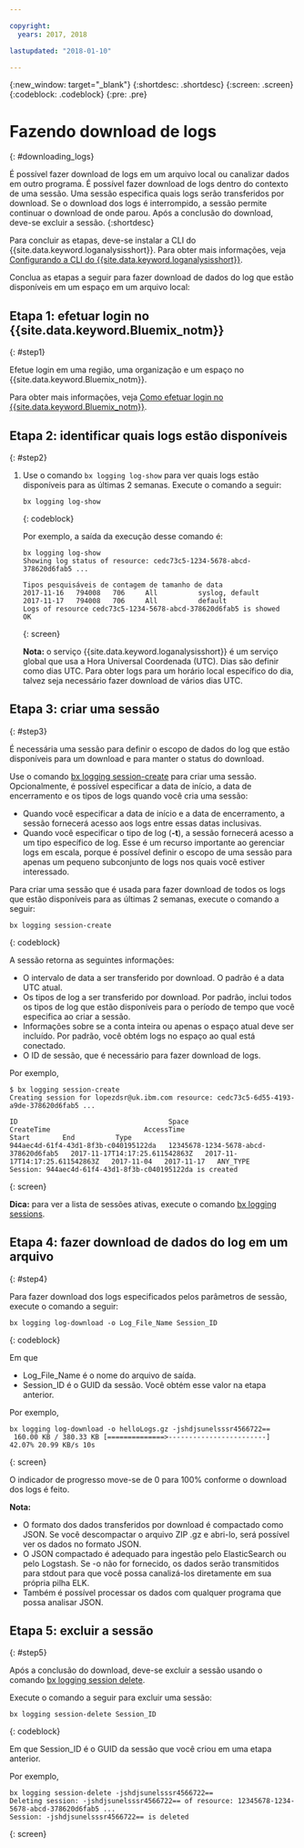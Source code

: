 ```yaml
---

copyright:
  years: 2017, 2018

lastupdated: "2018-01-10"

---
```



{:new_window: target="_blank"}
{:shortdesc: .shortdesc}
{:screen: .screen}
{:codeblock: .codeblock}
{:pre: .pre}

# Fazendo download de logs
{: #downloading_logs}

É possível fazer download de logs em um arquivo local ou canalizar dados em outro programa. É possível fazer download de logs dentro do contexto de uma sessão. Uma sessão especifica quais logs serão transferidos por download. Se o download dos logs é interrompido, a sessão permite continuar o download de onde parou. Após a conclusão do download, deve-se excluir a sessão.
{:shortdesc}

Para concluir as etapas, deve-se instalar a CLI do {{site.data.keyword.loganalysisshort}}. Para obter mais informações, veja [Configurando a CLI do {{site.data.keyword.loganalysisshort}}](https://console.bluemix.net/docs/services/CloudLogAnalysis/how-to/manage-logs/config_log_collection_cli_cloud.html#config_log_collection_cli_).


Conclua as etapas a seguir para fazer download de dados do log que estão disponíveis em um espaço em um arquivo local:

## Etapa 1: efetuar login no {{site.data.keyword.Bluemix_notm}}
{: #step1}

Efetue login em uma região, uma organização e um espaço no {{site.data.keyword.Bluemix_notm}}. 

Para obter mais informações, veja [Como efetuar login no {{site.data.keyword.Bluemix_notm}}](/docs/services/CloudLogAnalysis/qa/cli_qa.html#login).

## Etapa 2: identificar quais logs estão disponíveis
{: #step2}

1. Use o comando `bx logging log-show` para ver quais logs estão disponíveis para as últimas 2 semanas. Execute o comando a seguir:

    ```
    bx logging log-show
    ```
    {: codeblock}
    
    Por exemplo, a saída da execução desse comando é:
    
    ```
    bx logging log-show 
    Showing log status of resource: cedc73c5-1234-5678-abcd-378620d6fab5 ...

    Tipos pesquisáveis de contagem de tamanho de data   
    2017-11-16   794008   706     All          syslog, default   
	2017-11-17   794008   706     All          default   
    Logs of resource cedc73c5-1234-5678-abcd-378620d6fab5 is showed
    OK
    ```
    {: screen}

    **Nota:** o serviço {{site.data.keyword.loganalysisshort}} é um serviço global que usa a Hora Universal Coordenada (UTC). Dias são definir como dias UTC. Para obter logs para um horário local específico do dia, talvez seja necessário fazer download de vários dias UTC.


## Etapa 3: criar uma sessão
{: #step3}

É necessária uma sessão para definir o escopo de dados do log que estão disponíveis para um download e para manter o status do download. 

Use o comando [bx logging session-create](/docs/services/CloudLogAnalysis/reference/log_analysis_cli_cloud.html#session_create) para criar uma sessão. Opcionalmente, é possível especificar a data de início, a data de encerramento e os tipos de logs quando você cria uma sessão:  

* Quando você especificar a data de início e a data de encerramento, a sessão fornecerá acesso aos logs entre essas datas inclusivas. 
* Quando você especificar o tipo de log (**-t**), a sessão fornecerá acesso a um tipo específico de log. Esse é um recurso importante ao gerenciar logs em escala, porque é possível definir o escopo de uma sessão para apenas um pequeno subconjunto de logs nos quais você estiver interessado.

Para criar uma sessão que é usada para fazer download de todos os logs que estão disponíveis para as últimas 2 semanas, execute o comando a seguir:

```
bx logging session-create 
```
{: codeblock}

A sessão retorna as seguintes informações:

* O intervalo de data a ser transferido por download. O padrão é a data UTC atual.
* Os tipos de log a ser transferido por download. Por padrão, inclui todos os tipos de log que estão disponíveis para o período de tempo que você especifica ao criar a sessão. 
* Informações sobre se a conta inteira ou apenas o espaço atual deve ser incluído. Por padrão, você obtém logs no espaço ao qual está conectado.
* O ID de sessão, que é necessário para fazer download de logs.

Por exemplo,

```
$ bx logging session-create
Creating session for lopezdsr@uk.ibm.com resource: cedc73c5-6d55-4193-a9de-378620d6fab5 ...

ID                                     Space                                  CreateTime                       AccessTime                       Start        End          Type   
944aec4d-61f4-43d1-8f3b-c040195122da   12345678-1234-5678-abcd-378620d6fab5   2017-11-17T14:17:25.611542863Z   2017-11-17T14:17:25.611542863Z   2017-11-04   2017-11-17   ANY_TYPE   
Session: 944aec4d-61f4-43d1-8f3b-c040195122da is created
```
{: screen}

**Dica:** para ver a lista de sessões ativas, execute o comando [bx logging sessions](/docs/services/CloudLogAnalysis/reference/log_analysis_cli_cloud.html#session_list).

## Etapa 4: fazer download de dados do log em um arquivo
{: #step4}

Para fazer download dos logs especificados pelos parâmetros de sessão, execute o comando a seguir:

```
bx logging log-download -o Log_File_Name Session_ID
```
{: codeblock}

Em que

* Log_File_Name é o nome do arquivo de saída.
* Session_ID é o GUID da sessão. Você obtém esse valor na etapa anterior.

Por exemplo,

```
bx logging log-download -o helloLogs.gz -jshdjsunelsssr4566722==
 160.00 KB / 380.33 KB [==============>------------------------]  42.07% 20.99 KB/s 10s
```
{: screen}

O indicador de progresso move-se de 0 para 100% conforme o download dos logs é feito.

**Nota:** 

* O formato dos dados transferidos por download é compactado como JSON. Se você descompactar o arquivo ZIP .gz e abri-lo, será possível ver os dados no formato JSON. 
* O JSON compactado é adequado para ingestão pelo ElasticSearch ou pelo Logstash. Se -o não for fornecido, os dados serão transmitidos para stdout para que você possa canalizá-los diretamente em sua própria pilha ELK.
* Também é possível processar os dados com qualquer programa que possa analisar JSON. 

## Etapa 5: excluir a sessão
{: #step5}

Após a conclusão do download, deve-se excluir a sessão usando o comando [bx logging session delete](/docs/services/CloudLogAnalysis/reference/log_analysis_cli_cloud.html#delete). 

Execute o comando a seguir para excluir uma sessão:

```
bx logging session-delete Session_ID
```
{: codeblock}

Em que Session_ID é o GUID da sessão que você criou em uma etapa anterior.

Por exemplo,

```
bx logging session-delete -jshdjsunelsssr4566722==
Deleting session: -jshdjsunelsssr4566722== of resource: 12345678-1234-5678-abcd-378620d6fab5 ...
Session: -jshdjsunelsssr4566722== is deleted

```
{: screen}




